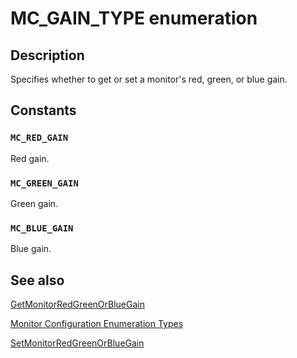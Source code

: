 # MC_GAIN_TYPE enumeration

## Description

Specifies whether to get or set a monitor's red, green, or blue gain.

## Constants

### `MC_RED_GAIN`

Red gain.

### `MC_GREEN_GAIN`

Green gain.

### `MC_BLUE_GAIN`

Blue gain.

## See also

[GetMonitorRedGreenOrBlueGain](https://learn.microsoft.com/windows/desktop/api/highlevelmonitorconfigurationapi/nf-highlevelmonitorconfigurationapi-getmonitorredgreenorbluegain)

[Monitor Configuration Enumeration Types](https://learn.microsoft.com/windows/desktop/Monitor/monitor-configuration-enumeration-types)

[SetMonitorRedGreenOrBlueGain](https://learn.microsoft.com/windows/desktop/api/highlevelmonitorconfigurationapi/nf-highlevelmonitorconfigurationapi-setmonitorredgreenorbluegain)